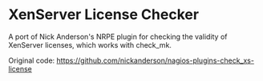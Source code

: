 XenServer License Checker
=========================

A port of Nick Anderson's NRPE plugin for checking
the validity of XenServer licenses, which works with
check_mk.

Original code:
https://github.com/nickanderson/nagios-plugins-check_xs-license
